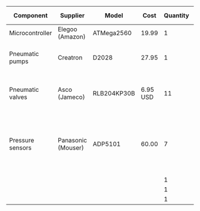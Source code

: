 | Component         | Supplier  | Model     | Cost  | Quantity  | Total Cost    | Description   |
| ---------         | --------  | -----     | ----- | --------  | ----------    | -----------   |
| Microcontroller   | Elegoo (Amazon)| ATMega2560|19.99|1|19.99| Arduino-like microcontroller|
| Pneumatic pumps   | Creatron|D2028|27.95|1|55.90|Vacuum pumps with 12V operating voltage|
|Pneumatic valves   |Asco (Jameco)|RLB204KP30B|6.95 USD|11|76.45 USD|2-way solenoid valves with 5V operating voltage|
|Pressure sensors   |Panasonic (Mouser)|ADP5101|60.00|7|420.00|DIP-mount pressure sensors with range of +/-100 kPa and 5V operating voltage|
|                   |           |           |       | 1         |               |               |
|                   |           |           |       | 1         |               |               |
|                   |           |           |       | 1         |               |               |